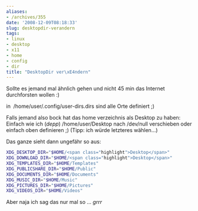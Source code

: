 ```yaml
---
aliases:
- /archives/355
date: '2008-12-09T08:18:33'
slug: desktopdir-verandern
tags:
- linux
- desktop
- x11
- home
- config
- dir
title: "DesktopDir ver\xE4ndern"
---
```


Sollte es jemand mal ähnlich gehen und nicht 45 min das Internet
durchforsten wollen :)

in  /home/user/.config/user-dirs.dirs sind alle Orte definiert ;)

Falls jemand also bock hat das home verzeichnis als Desktop zu haben:
Einfach wie ich (*depp*) /home/user/Desktop nach /dev/null verschieben oder
einfach oben definieren ;) (Tipp: ich würde letzteres wählen...)

Das ganze sieht dann ungefähr so aus:

``` bash
XDG_DESKTOP_DIR="$HOME/<span class="highlight">Desktop</span>"
XDG_DOWNLOAD_DIR="$HOME/<span class="highlight">Desktop</span>"
XDG_TEMPLATES_DIR="$HOME/Templates"
XDG_PUBLICSHARE_DIR="$HOME/Public"
XDG_DOCUMENTS_DIR="$HOME/Documents"
XDG_MUSIC_DIR="$HOME/Music"
XDG_PICTURES_DIR="$HOME/Pictures"
XDG_VIDEOS_DIR="$HOME/Videos"
```

Aber naja ich sag das nur mal so ... *grrr*
